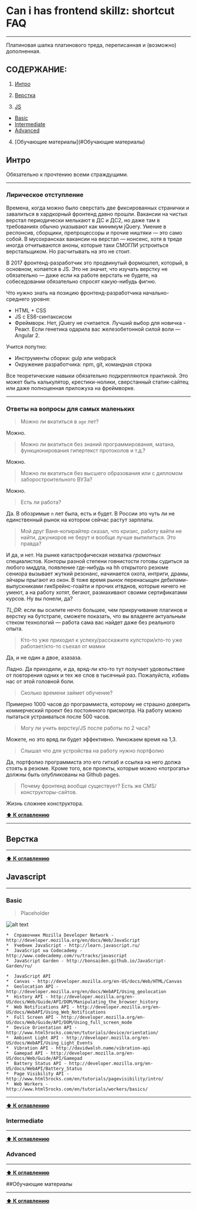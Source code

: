 # Can i has frontend skillz: shortcut FAQ

---

Платиновая шапка платинового треда, переписанная и (возможно) дополненная.

## СОДЕРЖАНИЕ:
1. [Интро](#Интро)

2. [Верстка](#Верстка)

3. [JS](#Javascript)
  * [Basic](#Basic)
  * [Intermediate](#Intermediate)
  * [Advanced](#Advanced)

4. [Обучающие материалы](#Обучающие материалы)

## Интро

Обязательно к прочтению всеми страждущими.

---

### Лирическое отступление

Времена, когда можно было сверстать две фиксированных странички и завалиться в хардкорный фронтенд давно прошли. Вакансии на чистых верстал периодически мелькают в ДС и ДС2, но даже там в требованиях обычно указывают как минимум jQuery. Умение в респонсив, сборщики, препроцессоры и прочие ништяки — это само собой. В мусохрансках вакансии на верстал — нонсенс, хотя в треде иногда отчитываются аноны, которые таки СМОГЛИ устроиться верстальщиком. Но расчитывать на это не стоит.

В 2017 фронтенд-разработчик это продвинутый формошлеп, который, в основном, копается в JS. Это не значит, что изучать верстку не обязательно — даже если на работе верстать не будете, на собеседовании обязательно спросят какую-нибудь фигню.

Что нужно знать на позицию фронтенд-разработчика начально-среднего уровня:
  * HTML + CSS
  * JS с ES6-синтаксисом
  * Фреймворк. Нет, jQuery не считается. Лучший выбор для новичка - Реакт. Если генетика одарила вас железобетонной силой воли — Angular 2.

Учится попутно:
  * Инструменты сборки: gulp или webpack
  * Окружение разработчика: npm, git, командная строка

Все теоретические навыки обязательно подкрепляются практикой. Это может быть калькулятор, крестики-нолики, сверстанный статик-сайтец или даже полноценная приложуха на фреймворке.

---

### Ответы на вопросы для самых маленьких

> Можно ли вкатиться в `age` лет?

Можно.

> Можно ли вкатиться без знаний программирования, матана, функционирования гипертекст протоколов и т.д.?

Можно.

> Можно ли вкатиться без высшего образования или с дипломом заборостроительного ВУЗа?

Можно.

> Есть ли работа?

Да. В обозримые `n` лет была, есть и будет. В России это чуть ли не единственный рынок на котором сейчас растут зарплаты.

> Мой друг Ваня-копирайтер сказал, что кризис, работу вайти не найти, джуниоров не берут и вообще лучше выпилиться. Это правда?

И да, и нет. На рынке катастрофическая нехватка *грамотных* специалистов. Конторы разной степени говнистости готовы судиться за любого миддла, появление где-нибудь на hh открытого резюме сениора вызывает жуткий резонанс, начинается охота, интриги, драмы, эйчары прыгают из окон. В тоже время рынок перенасыщен дебилами-выпускниками гикбрейнс-гоайти и прочих итвднов, которые ничего не умеют, а на работу хотят, бегают, размахивают своими сертификатами курсов. Ну вы понели, да?

_TL;DR_: если вы осилите нечто большее, чем прикручивание плагинов и верстку на бутстрапе, сможете показать, что вы владеете актуальным стеком технологий — работа сама вас найдет даже без реального опыта.

> Кто-то уже приходил к успеху/расскажите кулстори/кто-то уже работает/кто-то съехал от мамки

Да, и не один а двое, азазаза.

Ладно. Да приходили, и да, вряд-ли кто-то тут получает удовольствие от повторения одних и тех же слов в тысячный раз. Пожалуйста, избавь нас от этой головной боли.

> Сколько времени займет обучение?

Примерно 1000 часов до программиста, которому не страшно доверить коммерческий проект без постоянного присмотра. На работу можно пытаться устраиваться после 500 часов.

> Могу ли учить верстку/JS после работы по 2 часа?

Можете, но это вряд ли будет эффективно. Умножаем время на 1,3.

> Слышал что для устройства на работу нужно портфолио

Да, портфолио программиста это его гитхаб и ссылка на него должа стоять в резюме. Кроме того, все проекты, которые можно «потрогать» должны быть опубликованы на Github pages.

> Почему фронтенд вообще существует? Есть же CMS/конструкторы-сайтов.

Жизнь сложнее конструктора.

**[⬆ К оглавлению](#СОДЕРЖАНИЕ)**

---

## Верстка

---

**[⬆ К оглавлению](#СОДЕРЖАНИЕ)**

## Javascript

---

### Basic

> Placeholder

![alt text](http://i.imgur.com/lKnOgq7.png "welcome to hell")


    *  Справочник Mozilla Developer Network - http://developer.mozilla.org/en/docs/Web/JavaScript
    *  Учебник JavaScript - http://learn.javascript.ru/
    *  JavaScript на Codecademy - http://www.codecademy.com/ru/tracks/javascript
    *  JavaScript Garden - http://bonsaiden.github.io/JavaScript-Garden/ru/

    *  JavaScript API
    *  Canvas - http://developer.mozilla.org/en-US/docs/Web/HTML/Canvas
    *  Geolocation API - http://developer.mozilla.org/en/docs/WebAPI/Using_geolocation
    *  History API - http://developer.mozilla.org/en-US/docs/Web/Guide/API/DOM/Manipulating_the_browser_history
    *  Web Notifications API - http://developer.mozilla.org/en-US/docs/WebAPI/Using_Web_Notifications
    *  Full Screen API - http://developer.mozilla.org/en-US/docs/Web/Guide/API/DOM/Using_full_screen_mode
    *  Device Orientation API - http://www.html5rocks.com/en/tutorials/device/orientation/
    *  Ambient Light API - http://developer.mozilla.org/en-US/docs/WebAPI/Using_Light_Events
    *  Vibration API - http://davidwalsh.name/vibration-api
    *  Gamepad API - http://developer.mozilla.org/en-US/docs/Web/Guide/API/Gamepad
    *  Battery Status API - http://developer.mozilla.org/en-US/docs/WebAPI/Battery_Status
    *  Page Visibility API - http://www.html5rocks.com/en/tutorials/pagevisibility/intro/
    *  Web Workers - http://www.html5rocks.com/en/tutorials/workers/basics/

---

**[⬆ К оглавлению](#СОДЕРЖАНИЕ)**

### Intermediate

---

**[⬆ К оглавлению](#СОДЕРЖАНИЕ)**
### Advanced

---

**[⬆ К оглавлению](#СОДЕРЖАНИЕ)**

##Обучающие материалы

---

**[⬆ К оглавлению](#СОДЕРЖАНИЕ)**
